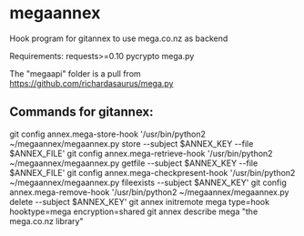 megaannex
=========

Hook program for gitannex to use mega.co.nz as backend

Requirements:
requests>=0.10
pycrypto
mega.py

The "megaapi" folder is a pull from https://github.com/richardasaurus/mega.py 

## Commands for gitannex:
  git config annex.mega-store-hook '/usr/bin/python2 ~/megaannex/megaannex.py store --subject $ANNEX_KEY --file $ANNEX_FILE'
  git config annex.mega-retrieve-hook '/usr/bin/python2 ~/megaannex/megaannex.py  getfile --subject $ANNEX_KEY --file $ANNEX_FILE'
  git config annex.mega-checkpresent-hook '/usr/bin/python2 ~/megaannex/megaannex.py fileexists --subject $ANNEX_KEY'
  git config annex.mega-remove-hook '/usr/bin/python2 ~/megaannex/megaannex.py delete --subject $ANNEX_KEY'
  git annex initremote mega type=hook hooktype=mega encryption=shared
  git annex describe mega "the mega.co.nz library"

